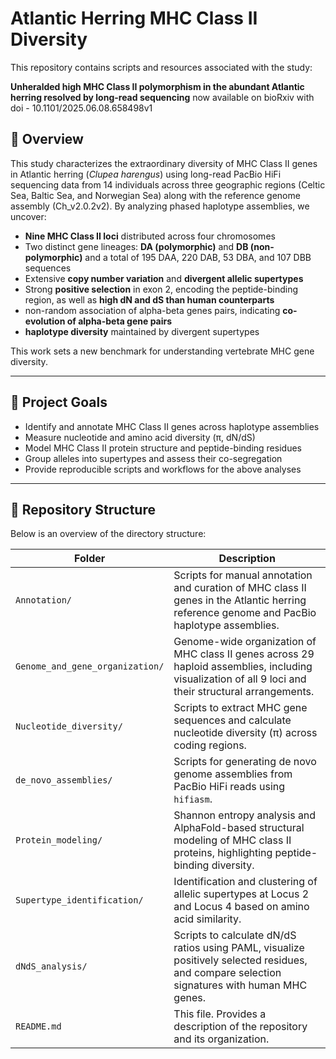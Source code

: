 # Atlantic Herring MHC Class II Diversity

This repository contains scripts and resources associated with the study:

**Unheralded high MHC Class II polymorphism in the abundant Atlantic herring resolved by long-read sequencing**  now available on bioRxiv with doi - 10.1101/2025.06.08.658498v1

## 📜 Overview

This study characterizes the extraordinary diversity of MHC Class II genes in Atlantic herring (*Clupea harengus*) using long-read PacBio HiFi sequencing data from 14 individuals across three geographic regions (Celtic Sea, Baltic Sea, and Norwegian Sea) along with the reference genome assembly (Ch_v2.0.2v2). By analyzing phased haplotype assemblies, we uncover:

- **Nine MHC Class II loci** distributed across four chromosomes
- Two distinct gene lineages: **DA (polymorphic)** and **DB (non-polymorphic)** and a total of 195 DAA, 220 DAB, 53 DBA, and 107 DBB sequences
- Extensive **copy number variation** and **divergent allelic supertypes**
- Strong **positive selection** in exon 2, encoding the peptide-binding region, as well as **high dN and dS than human counterparts**
- non-random association of alpha-beta genes pairs, indicating **co-evolution of alpha-beta gene pairs**
- **haplotype diversity** maintained by divergent supertypes

This work sets a new benchmark for understanding vertebrate MHC gene diversity.

---

## 🔬 Project Goals

- Identify and annotate MHC Class II genes across haplotype assemblies
- Measure nucleotide and amino acid diversity (π, dN/dS)
- Model MHC Class II protein structure and peptide-binding residues
- Group alleles into supertypes and assess their co-segregation
- Provide reproducible scripts and workflows for the above analyses

---

## 📂 Repository Structure
Below is an overview of the directory structure:

| Folder                          | Description                                                                                                                                           |
| ------------------------------- | ----------------------------------------------------------------------------------------------------------------------------------------------------- |
| `Annotation/`                   | Scripts for manual annotation and curation of MHC class II genes in the Atlantic herring reference genome and PacBio haplotype assemblies.            |
| `Genome_and_gene_organization/` | Genome-wide organization of MHC class II genes across 29 haploid assemblies, including visualization of all 9 loci and their structural arrangements. |
| `Nucleotide_diversity/`         | Scripts to extract MHC gene sequences and calculate nucleotide diversity (π) across coding regions.                                                   |
| `de_novo_assemblies/`           | Scripts for generating de novo genome assemblies from PacBio HiFi reads using `hifiasm`.                                                              |
| `Protein_modeling/`             | Shannon entropy analysis and AlphaFold-based structural modeling of MHC class II proteins, highlighting peptide-binding diversity.                    |
| `Supertype_identification/`     | Identification and clustering of allelic supertypes at Locus 2 and Locus 4 based on amino acid similarity.                                            |
| `dNdS_analysis/`                | Scripts to calculate dN/dS ratios using PAML, visualize positively selected residues, and compare selection signatures with human MHC genes.          |
| `README.md`                     | This file. Provides a description of the repository and its organization.                                                                             |
